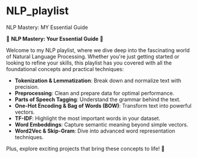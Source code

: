 # NLP_playlist
NLP Mastery: MY Essential Guide

🌟 **NLP Mastery: Your Essential Guide** 🌟

Welcome to my NLP playlist, where we dive deep into the fascinating world of Natural Language Processing. Whether you're just getting started or looking to refine your skills, this playlist has you covered with all the foundational concepts and practical techniques:

- **Tokenization & Lemmatization**: Break down and normalize text with precision.
- **Preprocessing**: Clean and prepare data for optimal performance.
- **Parts of Speech Tagging**: Understand the grammar behind the text.
- **One-Hot Encoding & Bag of Words (BOW)**: Transform text into powerful vectors.
- **TF-IDF**: Highlight the most important words in your dataset.
- **Word Embeddings**: Capture semantic meaning beyond simple vectors.
- **Word2Vec & Skip-Gram**: Dive into advanced word representation techniques.

Plus, explore exciting projects that bring these concepts to life! 🚀
